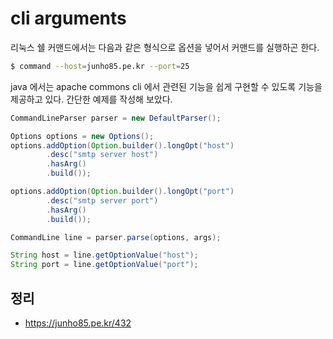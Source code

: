# cli arguments
리눅스 쉘 커맨드에서는 다음과 같은 형식으로 옵션을 넣어서 커맨드를 실행하곤 한다.
```bash
$ command --host=junho85.pe.kr --port=25
```

java 에서는 apache commons cli 에서 관련된 기능을 쉽게 구현할 수 있도록 기능을 제공하고 있다. 간단한 예제를 작성해 보았다.

```java
CommandLineParser parser = new DefaultParser();

Options options = new Options();
options.addOption(Option.builder().longOpt("host")
        .desc("smtp server host")
        .hasArg()
        .build());

options.addOption(Option.builder().longOpt("port")
        .desc("smtp server port")
        .hasArg()
        .build());

CommandLine line = parser.parse(options, args);

String host = line.getOptionValue("host");
String port = line.getOptionValue("port");
```

## 정리
* https://junho85.pe.kr/432